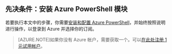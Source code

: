 ## 先决条件：安装 Azure PowerShell 模块
若要执行本文中的步骤，你需要[安装和配置 Azure PowerShell](/documentation/articles/powershell-install-configure)，并始终按照说明进行操作，以登录到 Azure 并选择你的订阅。

> [AZURE.NOTE]如果你没有 Azure 帐户，需要获取一个。可以[在此处注册 1 元试用帐户](/pricing/1rmb-trial/)。

<!---HONumber=Mooncake_0104_2016-->